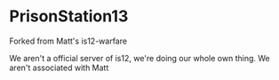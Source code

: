 # PrisonStation13
 Forked from Matt's is12-warfare

We aren't a official server of is12, we're doing our whole own thing. We aren't associated with Matt

